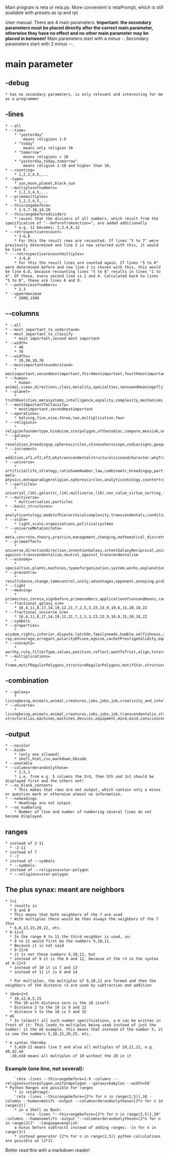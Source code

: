 Main program is reta or reta.py.
More convenient is retaPrompt, which is still available with presets as rp and rpl.

User manual:
There are 4 main parameters.
**Important: the secondary parameters must be placed directly after the correct main parameter, otherwise they have no effect and no other main parameter may be placed in between!**
Main parameters start with a minus -.
Secondary parameters start with 2 minus --.

# main parameter

## -debug
    * has no secondary parameters, is only relevant and interesting for me as a programmer

## -lines

    * --all
    * --time=
        * "yesterday"
            means religions 1-9
        * "today"
            means only religion 10
        * "tomorrow"
            means religions > 10
        * "yesterday,today,tomorrow"
            means religion 1-10 and higher than 10,
    * --counting=
        * 1,2,3,4,5,...
    * -type=
        * sun,moon,planet,black_sun
    * --multiplesofnumbers=
        * 1,2,3,4,5,...
    * --primemultiples=
        * 1,2,3,4,5,...
    * --thisrangebefore=
        * 1-5,7-10,14,20
    * --thisrangebeforedividers
        * causes that the divisors of all numbers, which result from the specification of "--beforefromsection=", are added additionally
        * e.g. 12 becomes: 2,3,4,6,12
    * --retrospectiverecount=
        * 3-6,8
        * For this the result rows are recounted. If lines "5 to 7" were previously determined and line 2 is now selected with this, it would be line 6.
    * ---retrospectiverecountmultiples=
        * 3-6,8
        * For this the result lines are counted again. If lines "5 to 8" were determined before and now line 2 is chosen with this, this would be line 6.8, because recounting lines "5 to 8" results in lines "1 to 4". Of these, every second line is 2 and 4. Calculated back to lines "5 to 8", these are lines 6 and 8.
    * --potenciesofnumbers=
        * 2,3
    * --uppermaximum
        * 2000,1500

## --columns

    * --all
    * --most_important_to_understand=
    * --most_important_to_classify
        * most important,second most important
    * --width=
        * 40
        * 70
    * --widths=
        * 20,50,10,70
    * --mostimportanttounderstand= 
        * mostimportant,secondmostimportant,thirdmostimportant,fourthmostimportant
    * --human= 
        * human-animal,views,directions,class,morality,specialties,senseandmeaningoflife,intelligenceproblems,way_of_thinking_of_living_beings,countertranscendentals,equalityfreedom,emotions,egoism,effect,incel,irrationalNumbersbyrooting,dominantgender,love,faith,vulnerability,motifs,positions,consciousness,achievements,evolutionary_acquire_and_intelligence,need,disease,alphabeta,lead,manipulation,jobs,solutions,music,honest
    * --planet= 
        * truthRealities,metasystems,intelligence,equality,complexity,mechanisms
    * --mostImportantToClassify= 
        * mostimportant,secondmostimportant
    * --operations= 
        * halving,five,nine,three,two,multiplication,four
    * --religions= 
        * religionfoundertype,hinduism,starpolygon,ofthezodiac,compare,messiah,uniformpolygon,representativehigherconcepts
    * --galaxy= 
        * revelation,breedingup,spherescircles,chinesehoroscope,zodiacsigns,gospelofthomas,analyticontology,insideOutsideStructure,modallogic,space
    * --increment= 
        * addition,of1,of2,of3,whytranscendentalstructuralsizeandcharacter,whyTranscendentalEqualsComplexity
    * --universe= 
        * artificiallife,strategy,ratioSameNumber,law,combineetc,breedingup,particle-meta-physics,metaparadigmreligion,spherescircles,analyticontology,countertranscendentals,systemthings,transcendentals,transcendentalreciprocal,network,whytranscendentalstructuralsizeandcharacter,category,space,programmingparadigms,mind,whyTranscendentalEqualsComplexity,modelofhierarchicalcomplexity
    * --particles= 
        * universal_(16),galactic_(14),multiverse_(16),non_value_virtue_sorting_(13_with_14),galaxy_sub_areas_(13),goodness_and_direction_(7),space_and_dimension_(8)
    * --multiverse= 
        * multiversalias,particles
    * --basic_structures= 
        * analyticontology,modelofhierarchicalcomplexity,transcendentals,condition,areas_of_life,measures,relativereciprocal,universalcomparative,existentials,extremalia,expectations,passion,relativetimeamount,numericalcomparison,aspiration,principles,attractions,optimization,topics,meaning,reciprocal,attention,time,intention16,intention17,intention6,intention7,notemotionnotimpulsesbutsimilar,behavior,energy,sheafs,comprehend,empathy,intention1/6,innervalues,intention10,mind,reflex,lust,paradigms,truthRealities,calculate,mood,class,order,metasystems,intention1pro8,goals,concreta,emotions,dependence,map,foundation,positions,imaginations,shall,views,affiliations,intention13,love,coalitions,impulses,drive,reflection,states
    * --scale= 
        * light,scale,organizations,politicalsystems
    * --universeMetaConcrete= 
        * meta,concrete,theory,practice,management,changing,mathematical_discrete,beyond,enterprise,value,rule,direction
    * --primeeffect= 
        * universe,directiondirection,intentionGalaxy,intentGalaxyReciprocal,universeReciprocal,against-against-transcendentalism,neutral_against_transcendentalism
    * --economy= 
        * specialties,plants,machines,typeoforganization,system,works,explanation,businessadministration
    * --procontra= 
        * resultsSense,change,tamecontrol,unity,advantages,opponent,annoying,probenefit,counterposition,helpreceive,help,pro,notGettingAlong,notAgainst,noopposite,notfor,helpnotneed,cannothelp,notdisposed,unmotivated,against,opposite,harmony,primecross
    * --light 
    * --meaning= 
        * primecross,inreta,signbefore,primenumbers,applicationofsunsandmoons,ranges,law,perfection,spaceObject,subjunctive,mechanisms
    * --fractional_galaxy_n/m= 
        * 16,4,11,8,17,14,19,12,21,7,2,5,3,23,13,9,10,6,15,20,18,22
    * --fractional_universe_n/m= 
        * 16,4,11,8,17,14,19,12,21,7,2,5,3,23,13,9,10,6,15,20,18,22
    * --symbols 
    * --properties= 
        * wisdom,rights,inferior,dispute,latchOn,familyneeds,humble,selfishness,science,asshole,love,selfless,monotonous,averse,honest,scope,worthless,familial,soft,uniteConnect,similar,good,senseAndMeaning,time,egalitarianAuthoritarian,opinions,opinionintelligence,morality,leadership,X-ray,encourage,arrogant,polarityOfLove,egoism,cachetPrestigeValidity,equal,survive
    * --concept2= 
        * worthy,rule,filterType,values,position,reflect,wantToTrust,align,tolerance
    * --multiplications= 
        * frame,motifRegularPolygons,structureRegularPolygons,motifStar,structureStar,motifStar,strukgebrstern,motifRegularf,structureRegularF,described


## -combination
    * --galaxy=
        * livingbeing,animals,animal,creatures,jobs,jobs,job,creativity_and_intelligence,creativity,intelligence,creativity,love,love,men,men,men,women,personality_evolutionary_acquisition,evolution,acquire,personality,personality,religion,religion,religions,motives_goals,motivation,goals,goal,motifs,Emotions,emotions,emotions,emotions,emotion,feelings,people,persons,celebrities,celebrities,economicsystems,economicsystem,economicsystems,combinedeconomicsystem,combinedeconomicsystems,ownership_and_possession
    * --universe=
        * livingbeing,animals,animal,creatures,jobs,jobs,job,transcendentalia_structuralia,transcendence,transcendentals,structurals,philoalias,primecross,leibnitz,primecross,personality_evolutionary_acquisition,evolution,acquire,personality,personality,religion,religion,religions,motives_goals,motivation,motifs,goals,goal,analytic_ontology,analyticontology,ontology,people,persons,celebrities,celebrities,mechanisms_of_breeding,mechanisms,essence,breed,breed,countertranscendentals,countertranscendentals,counter-structuralias,machines,machines,devices,equipment,mind,mind,consciousness,consciousness


## -output
    * --nocolor
    * --kind=
        * (only one allowed)
        * shell,html,csv,markdown,bbcode
    * --onetable
    * --columnorderandonlythese=
        * 3,5,1
        * i.e. from e.g. 5 columns the 3rd, then 5th and 1st should be displayed first and the others not!
    * --no_blank_contents
        * This makes that rows are not output, which contain only a minus or question mark or otherwise almost no information.
    * --noheadings
        * Headings are not output.
    * --no_numbering
        * Number of line and number of numbering several lines do not become displayed.



## ranges
    * instead of 2-11
      * -2-11
    * instead of 7
      * -7
    * instead of --symbols
      * --symbols-
    * instead of --religions=star-polygon
      * --religions=star-polygon

## The plus synax: meant are neighbors
    * 7+1
      * results in
      * 6 and 8
      * This means that both neighbors of the 7 are used
      * With multiples these would be then always the neighbors of the 7 thus
      * 6,8,13,15,20,22, etc.
    * 9-11+3
      * In the range 9 to 11 the third neighbor is used, so:
      * 9 to 11 would first be the numbers 9,10,11.
      * Because it is not said
      * 9-11+0
      * it is not these numbers 9,10,11, but
      * instead of 9 it is the 6 and 12, because of the +3 in the syntax at 9-11+3
      * instead of 10 it is 7 and 13
      * instead of 11 it is 8 and 14

      * For multiples, the multiples of 9,10,11 are formed and then the neighbors of the distance +3 are used by subtraction and addition

    * 10+0+2+5
      * 10,12,8,5,15
      * The 10 with distance zero is the 10 itself.
      * Distance 2 to the 10 is 8 and 12
      * distance 5 to the 10 is 5 and 15
    * m5
      * In (almost) all such number specifications, a m can be written in front of it: This leads to multiples being used instead of just the number: in the m5 example, this means that instead of the number 5, it is now the numbers 5,10,15,20,25, etc.

    * m syntax thereby
      * 5,m20-22 means line 5 and also all multiples of 20,21,22, e.g. 40,42,44
      -20,m10 means all multiples of 10 without the 20 in it

### Example (one line, not several):
        `reta -lines --thisrangebefore=1-9 -columns --religions=starpolygon,uniformpolygon --galaxy=babylon --width=50`
    * Python Ranges are possible for ranges
        * in retaPrompt:
        `reta -lines --thisrangebefore={2*n for n in range(2,5)},10 -columns --human=motifs -output --columnorderandonlythese=[3*n for n in range(2)]`
        * in a Shell as Bash:
            `reta -lines "--thisrangebefore={2*n for n in range(2,5)},10" -columns --human=motifs -output "--columnorderandonlythese=[3*n for n in range(2)]"  -language=english`
        a minus before subtracts instead of adding ranges: -[n for n in range(3)]
        * instead generator {2*n for n in range(2,5)} python calculations are possible as [2*3].

Better read this with a markdown reader!
        
